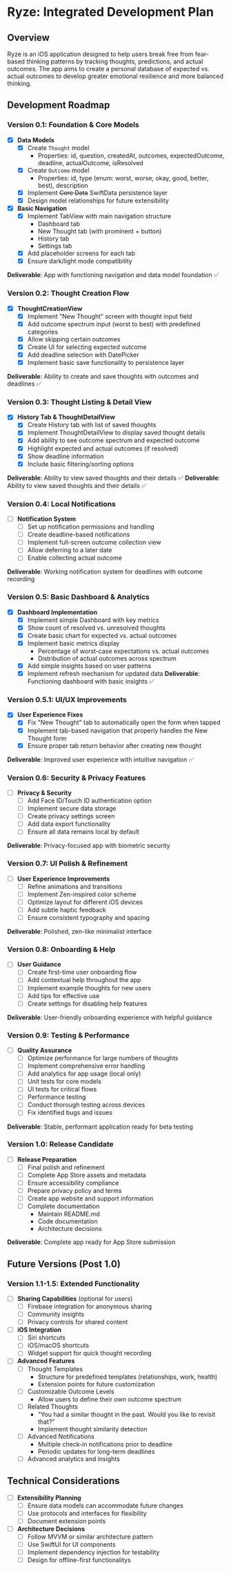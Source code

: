# Ryze: Integrated Development Plan

## Overview
Ryze is an iOS application designed to help users break free from fear-based thinking patterns by tracking thoughts, predictions, and actual outcomes. The app aims to create a personal database of expected vs. actual outcomes to develop greater emotional resilience and more balanced thinking.

## Development Roadmap

### Version 0.1: Foundation & Core Models
- [x] **Data Models**
  - [x] Create `Thought` model
    - Properties: id, question, createdAt, outcomes, expectedOutcome, deadline, actualOutcome, isResolved
  - [x] Create `Outcome` model
    - Properties: id, type (enum: worst, worse, okay, good, better, best), description
  - [x] Implement ~~Core Data~~ SwiftData persistence layer
  - [x] Design model relationships for future extensibility
- [x] **Basic Navigation**
  - [x] Implement TabView with main navigation structure
    - Dashboard tab
    - New Thought tab (with prominent + button)
    - History tab
    - Settings tab
  - [x] Add placeholder screens for each tab
  - [x] Ensure dark/light mode compatibility

**Deliverable**: App with functioning navigation and data model foundation ✅

### Version 0.2: Thought Creation Flow
- [x] **ThoughtCreationView**
  - [x] Implement "New Thought" screen with thought input field
  - [x] Add outcome spectrum input (worst to best) with predefined categories
  - [x] Allow skipping certain outcomes
  - [x] Create UI for selecting expected outcome
  - [x] Add deadline selection with DatePicker
  - [x] Implement basic save functionality to persistence layer

**Deliverable**: Ability to create and save thoughts with outcomes and deadlines ✅

### Version 0.3: Thought Listing & Detail View
- [x] **History Tab & ThoughtDetailView**
  - [x] Create History tab with list of saved thoughts
  - [x] Implement ThoughtDetailView to display saved thought details
  - [x] Add ability to see outcome spectrum and expected outcome
  - [x] Highlight expected and actual outcomes (if resolved)
  - [x] Show deadline information
  - [x] Include basic filtering/sorting options

**Deliverable**: Ability to view saved thoughts and their details ✅
**Deliverable**: Ability to view saved thoughts and their details ✅

### Version 0.4: Local Notifications
- [ ] **Notification System**
  - [ ] Set up notification permissions and handling
  - [ ] Create deadline-based notifications
  - [ ] Implement full-screen outcome collection view
  - [ ] Allow deferring to a later date
  - [ ] Enable collecting actual outcome

**Deliverable**: Working notification system for deadlines with outcome recording

### Version 0.5: Basic Dashboard & Analytics
- [x] **Dashboard Implementation**
  - [x] Implement simple Dashboard with key metrics
  - [x] Show count of resolved vs. unresolved thoughts
  - [x] Create basic chart for expected vs. actual outcomes
  - [x] Implement basic metrics display
    - Percentage of worst-case expectations vs. actual outcomes
    - Distribution of actual outcomes across spectrum
  - [x] Add simple insights based on user patterns
  - [x] Implement refresh mechanism for updated data
**Deliverable**: Functioning dashboard with basic insights ✅

### Version 0.5.1: UI/UX Improvements
- [x] **User Experience Fixes**
  - [x] Fix "New Thought" tab to automatically open the form when tapped
  - [x] Implement tab-based navigation that properly handles the New Thought form
  - [x] Ensure proper tab return behavior after creating new thought

**Deliverable**: Improved user experience with intuitive navigation ✅

### Version 0.6: Security & Privacy Features
- [ ] **Privacy & Security**
  - [ ] Add Face ID/Touch ID authentication option
  - [ ] Implement secure data storage
  - [ ] Create privacy settings screen
  - [ ] Add data export functionality
  - [ ] Ensure all data remains local by default

**Deliverable**: Privacy-focused app with biometric security

### Version 0.7: UI Polish & Refinement
- [ ] **User Experience Improvements**
  - [ ] Refine animations and transitions
  - [ ] Implement Zen-inspired color scheme
  - [ ] Optimize layout for different iOS devices
  - [ ] Add subtle haptic feedback
  - [ ] Ensure consistent typography and spacing

**Deliverable**: Polished, zen-like minimalist interface

### Version 0.8: Onboarding & Help
- [ ] **User Guidance**
  - [ ] Create first-time user onboarding flow
  - [ ] Add contextual help throughout the app
  - [ ] Implement example thoughts for new users
  - [ ] Add tips for effective use
  - [ ] Create settings for disabling help features

**Deliverable**: User-friendly onboarding experience with helpful guidance

### Version 0.9: Testing & Performance
- [ ] **Quality Assurance**
  - [ ] Optimize performance for large numbers of thoughts
  - [ ] Implement comprehensive error handling
  - [ ] Add analytics for app usage (local only)
  - [ ] Unit tests for core models
  - [ ] UI tests for critical flows
  - [ ] Performance testing
  - [ ] Conduct thorough testing across devices
  - [ ] Fix identified bugs and issues

**Deliverable**: Stable, performant application ready for beta testing

### Version 1.0: Release Candidate
- [ ] **Release Preparation**
  - [ ] Final polish and refinement
  - [ ] Complete App Store assets and metadata
  - [ ] Ensure accessibility compliance
  - [ ] Prepare privacy policy and terms
  - [ ] Create app website and support information
  - [ ] Complete documentation
    - Maintain README.md
    - Code documentation
    - Architecture decisions

**Deliverable**: Complete app ready for App Store submission

## Future Versions (Post 1.0)

### Version 1.1-1.5: Extended Functionality
- [ ] **Sharing Capabilities** (optional for users)
  - [ ] Firebase integration for anonymous sharing
  - [ ] Community insights
  - [ ] Privacy controls for shared content
  
- [ ] **iOS Integration**
  - [ ] Siri shortcuts
  - [ ] iOS/macOS shortcuts
  - [ ] Widget support for quick thought recording
  
- [ ] **Advanced Features**
  - [ ] Thought Templates
    - Structure for predefined templates (relationships, work, health)
    - Extension points for future customization
  - [ ] Customizable Outcome Levels
    - Allow users to define their own outcome spectrum
  - [ ] Related Thoughts
    - "You had a similar thought in the past. Would you like to revisit that?"
    - Implement thought similarity detection
  - [ ] Advanced Notifications
    - Multiple check-in notifications prior to deadline
    - Periodic updates for long-term deadlines
  - [ ] Advanced analytics and insights

## Technical Considerations

- [ ] **Extensibility Planning**
  - [ ] Ensure data models can accommodate future changes
  - [ ] Use protocols and interfaces for flexibility
  - [ ] Document extension points

- [ ] **Architecture Decisions**
  - [ ] Follow MVVM or similar architecture pattern
  - [ ] Use SwiftUI for UI components
  - [ ] Implement dependency injection for testability
  - [ ] Design for offline-first functionalitys